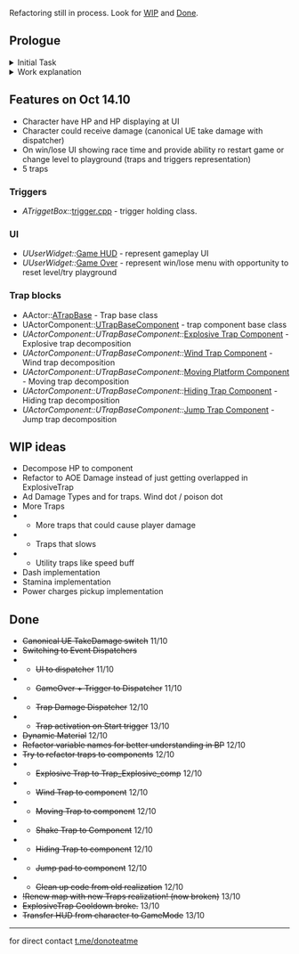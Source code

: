 Refactoring still in process. Look for [WIP](#wip-ideas) and [Done](#done).

## Prologue
<details>
 <summary>Initial Task</summary>

You need to create a simple 3D platformer where the character must move from the starting point to the finish line through a field filled with obstacles. The reference for what should be achieved is the levels from the game Fall Guys.

The starting point is a 10x10-meter platform where the player is placed. Several paths, intertwined with each other, radiate from the starting point. At the finish line, all paths converge into one. The paths consist of 3x3-meter platforms.

Some of the blocks that make up the path are traps that obstruct the player in various ways. For the test task, you need to implement a minimum of 3-4 different types of traps. Two of them are mandatory:

When the player steps on a block, it activates (turns orange) and, after 1 second, deals damage to anyone standing on the block (flashes red). After dealing damage, the trap "resets" for 5 seconds and then repeats its logic from the beginning.

A block on which the wind blows, pushing the character with a certain force. The wind affects the character only while they are on the block. The wind's direction changes every 2 seconds to a random direction. The wind always blows horizontally.

You are encouraged to come up with other traps yourself. Examples of traps can be seen in the game Fall Guys. It's desirable that the mechanics of each trap are understandable to the average casual player.

The game can end in two ways - victory or defeat:

To win, the player must cross the finish line. At that moment, a message appears on the entire screen saying "Victory!" and a button to restart the game. The screen also displays the level completion time, which is calculated from the moment the player crosses the starting line.

The player loses if they fall off the path into an abyss or run out of health. The player's health must always be displayed on the screen. When the player loses, a screen appears with the message "Defeat!" and a button to restart the game.

</details>


<details>
    <summary>Work explanation</summary>

I couldn't say that i have much experience with UE, but long ago i went through gamedev.tv courses and have some knowledge how basic features works. These basic knowledge made me to finish task with ~20h (first iteration that i send as result).

First I made all necessary features from task with "as i know" realization. Result was working as task suppose, but I was unsatisfied for not flexible decisions, so I started to refactor project structure for better practice and learn something new. You could take a look to refactoring timings at [log](#done).

So, what i learned:

* Event Dispatchers and implementation for handling HP changes, GameOver events.
* Dynamic material with c++
* I remember class inheritance in UE and made some bases for Engine on-air settings and overriding some functions as ResetTimer() for all traps at once.
* Canonical UE TakeDamage
* ...updating...

</details>




## Features on Oct 14.10
* Character have HP and HP displaying at UI
* Character could receive damage (canonical UE take damage with dispatcher)
* On win/lose UI showing race time and provide ability ro restart game or change level to playground (traps and triggers representation)
* 5 traps

### Triggers
* _ATriggetBox::_[trigger.cpp](Source/WG/trigger.cpp) - trigger holding class.

### UI
* _UUserWidget::_[Game HUD](Source/WG/UI/gameHUD.cpp) - represent gameplay UI
* _UUserWidget::_[Game Over](Source/WG/UI/GameOver.cpp) - represent win/lose menu with opportunity to reset level/try playground

### Trap blocks
* AActor::[ATrapBase](Source/WG/Traps/TrapBase.cpp) - Trap base class
* UActorComponent::[UTrapBaseComponent](Source/WG/Traps/TrapBaseComponent.cpp) - trap component base class
* _UActorComponent::UTrapBaseComponent::_[Explosive Trap Component](Source/WG/Traps/Trap_Explosive_comp.cpp) - Explosive trap decomposition  
* _UActorComponent::UTrapBaseComponent::_[Wind Trap Component](Source/WG/Traps/Trap_Wind_comp.cpp) - Wind trap decomposition
* _UActorComponent::UTrapBaseComponent::_[Moving Platform Component](Source/WG/Traps/Trap_MovingPlatform_comp.cpp) - Moving trap decomposition
* _UActorComponent::UTrapBaseComponent::_[Hiding Trap Component](Source/WG/Traps/Trap_Hiding_comp.cpp) - Hiding trap decomposition
* _UActorComponent::UTrapBaseComponent::_[Jump Trap Component](Source/WG/Traps/Trap_Jump_comp.cpp) - Jump trap decomposition


## WIP ideas
* Decompose HP to component
* Refactor to AOE Damage instead of just getting overlapped in ExplosiveTrap
* Ad Damage Types and for traps. Wind dot / poison dot
* More Traps
* * More traps that could cause player damage
* * Traps that slows
* * Utility traps like speed buff
* Dash implementation
* Stamina implementation
* Power charges pickup implementation

## Done
* ~~Canonical UE TakeDamage switch~~ 11/10
* ~~Switching to Event Dispatchers~~
* * ~~UI to dispatcher~~ 11/10
* * ~~GameOver + Trigger to Dispatcher~~ 11/10
* * ~~Trap Damage Dispatcher~~ 12/10
* * ~~Trap activation on Start trigger~~ 13/10
* ~~Dynamic Material~~ 12/10
* ~~Refactor variable names for better understanding in BP~~ 12/10
* ~~Try to refactor traps to components~~ 12/10
* * ~~Explosive Trap to Trap_Explosive_comp~~ 12/10
* * ~~Wind Trap to component~~ 12/10
* * ~~Moving Trap to component~~ 12/10
* * ~~Shake Trap to Component~~ 12/10
* * ~~Hiding Trap to component~~ 12/10
* * ~~Jump pad to component~~ 12/10
* * ~~Clean up code from old realization~~ 12/10
* ~~!Renew map with new Traps realization! (now broken)~~ 13/10
* ~~ExplosiveTrap Cooldown broke.~~ 13/10
* ~~Transfer HUD from character to GameMode~~ 13/10

***

for direct contact [t.me/donoteatme](https://t.me/donoteatme) 

